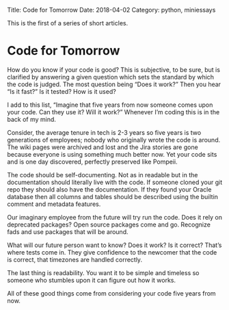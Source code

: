 Title:  Code for Tomorrow
Date:   2018-04-02
Category: python, miniessays

This is the first of a series of short articles.

# Code for Tomorrow

How do you know if your code is good? 
This is subjective, to be sure, but is clarified by answering a given question which sets the standard by which the code is judged.
The most question being “Does it work?” 
Then you hear “Is it fast?” Is it tested? How is it used?


I add to this list, “Imagine that five years from now someone comes upon your code. Can they use it? Will it work?” Whenever I’m coding this is in the back of my mind.


Consider, the average tenure in tech is 2-3 years so five years is two generations of employees; nobody who originally wrote the code is around. 
The wiki pages were archived and lost and the Jira stories are gone because everyone is using something much better now. 
Yet your code sits and is one day discovered, perfectly preserved like Pompeii. 


The code should be self-documenting. 
Not as in readable but in the documentation should literally live with the code.
If someone cloned your git repo they should also have the documentation. 
If they found your Oracle database then all columns and tables should be described using the builtin comment and metadata features.


Our imaginary employee from the future will try run the code. 
Does it rely on deprecated packages? Open source packages come and go. Recognize fads and use packages that will be around.


What will our future person want to know? Does it work? Is it correct? That’s where tests come in. They give confidence to the newcomer that the code is correct, that timezones are handled correctly.


The last thing is readability. You want it to be simple and timeless so someone who stumbles upon it can figure out how it works.


All of these good things come from considering your code five years from now.
